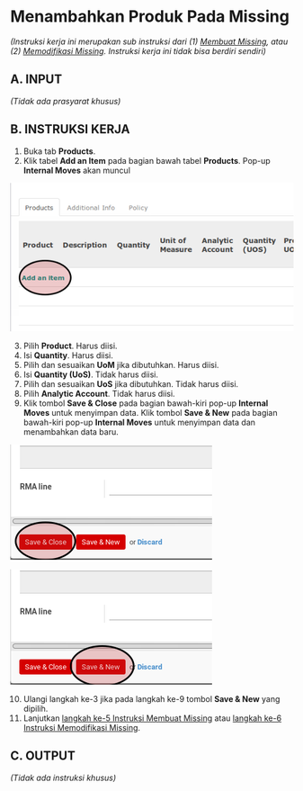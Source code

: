 # Menambahkan Produk Pada Missing

*(Instruksi kerja ini merupakan sub instruksi dari (1) [Membuat Missing](./membuat.md), atau (2) [Memodifikasi Missing](./modifikasi.md). Instruksi kerja ini tidak bisa berdiri sendiri)*

## A. INPUT

*(Tidak ada prasyarat khusus)*

## B. INSTRUKSI KERJA

1. Buka tab **Products**.
2. Klik tabel **Add an Item** pada bagian bawah tabel **Products**. Pop-up **Internal Moves** akan muncul

![](../../img/missing/tombol-add-item-produk.png)

3. Pilih **Product**. Harus diisi.
4. Isi **Quantity**. Harus diisi.
5. Pilih dan sesuaikan **UoM** jika dibutuhkan. Harus diisi.
6. Isi **Quantity (UoS)**. Tidak harus diisi.
7. Pilih dan sesuaikan **UoS** jika dibutuhkan. Tidak harus diisi.
8. Pilih **Analytic Account**. Tidak harus diisi.
9. Klik tombol **Save & Close** pada bagian bawah-kiri pop-up **Internal Moves** untuk menyimpan data. Klik tombol **Save & New** pada bagian bawah-kiri pop-up **Internal Moves** untuk menyimpan data dan menambahkan data baru.

![](../../img/missing/tombol-save-close-produk.png)

![](../../img/missing/tombol-save-new-produk.png)

10. Ulangi langkah ke-3 jika pada langkah ke-9 tombol **Save & New** yang dipilih.
11. Lanjutkan [langkah ke-5 Instruksi Membuat Missing](./membuat.md#l5) atau [langkah ke-6 Instruksi Memodifikasi Missing](./modifikasi.md#l6).

## C. OUTPUT

*(Tidak ada instruksi khusus)*
